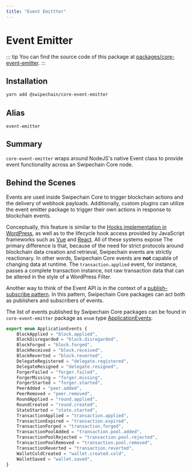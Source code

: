 ```yaml
---
title: "Event Emittter"
---
```


# Event Emitter

::: tip
You can find the source code of this package at [packages/core-event-emitter](https://github.com/Swipechain/swipechain-core/tree/develop/packages/core-event-emitter).
:::

## Installation

```bash
yarn add @swipechain/core-event-emitter
```

## Alias

`event-emitter`

## Summary

`core-event-emitter` wraps around NodeJS's native Event class to provide event functionality across an Swipechain Core node.

## Behind the Scenes

Events are used inside Swipechain Core to trigger blockchain actions and the delivery of webhook payloads. Additionally, custom plugins can utilize the event emitter package to trigger their own actions in response to blockchain events.

Conceptually, this feature is similar to the [Hooks implementation in WordPress](https://codex.wordpress.org/Plugin_API), as well as to the lifecycle hook access provided by JavaScript frameworks such as [Vue](https://vuejs.org/v2/guide/instance.html#Instance-Lifecycle-Hooks) and [React](https://reactjs.org/docs/state-and-lifecycle.html). All of these systems expose The primary difference is that, because of the need for strict protocols around blockchain data creation and retrieval, Swipechain events are strictly reactionary. In other words, Swipechain Core events are **not** capable of changing data at runtime. The `transaction.applied` event, for instance, passes a complete transaction instance, not raw transaction data that can be altered in the style of a WordPress Filter.

Another way to think of the Event API is in the context of a [publish-subscribe pattern](https://en.wikipedia.org/wiki/Publish%E2%80%93subscribe_pattern). In this pattern, Swipechain Core packages can act both as publishers and subscribers of events.

The list of events published by Swipechain Core packages can be found in `core-event-emitter` package as `enum` type [ApplicationEvents]( https://github.com/SwipeChain/swipechain-core/blob/master/packages/core-event-emitter/src/index.ts#L12):

```ts
export enum ApplicationEvents {
    BlockApplied = "block.applied",
    BlockDisregarded = "block.disregarded",
    BlockForged = "block.forged",
    BlockReceived = "block.received",
    BlockReverted = "block.reverted",
    DelegateRegistered = "delegate.registered",
    DelegateResigned = "delegate.resigned",
    ForgerFailed = "forger.failed",
    ForgerMissing = "forger.missing",
    ForgerStarted = "forger.started",
    PeerAdded = "peer.added",
    PeerRemoved = "peer.removed",
    RoundApplied = "round.applied",
    RoundCreated = "round.created",
    StateStarted = "state.started",
    TransactionApplied = "transaction.applied",
    TransactionExpired = "transaction.expired",
    TransactionForged = "transaction.forged",
    TransactionPoolAdded = "transaction.pool.added",
    TransactionPoolRejected = "transaction.pool.rejected",
    TransactionPoolRemoved = "transaction.pool.removed",
    TransactionReverted = "transaction.reverted",
    WalletColdCreated = "wallet.created.cold",
    WalletSaved = "wallet.saved",
}
